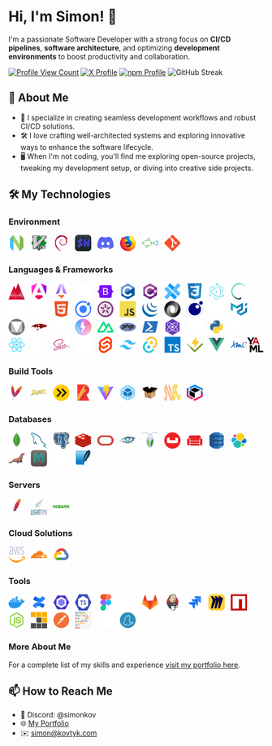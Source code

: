 # Hi, I'm Simon! 👋

I'm a passionate Software Developer with a strong focus on **CI/CD pipelines**, **software architecture**, and optimizing **development environments** to boost productivity and collaboration.

<span>
  <a href="https://github.com/simonkovtyk/"><img alt="Profile View Count" src="https://komarev.com/ghpvc/?username=simonkovtyk&color=5800ff" /></a>
  <a href="https://x.com/simonkovtyk/" target="_blank"><img alt="X Profile" src="https://img.shields.io/badge/simonkovtyk-000000?style=flat&logo=x&logoColor=white" /></a>
  <a href="https://www.npmjs.com/~simonkov/" target="_blank"><img alt="npm Profile" src="https://img.shields.io/badge/simonkov-cc3534?style=flat&logo=npm&logoColor=white" /></a>
</span>

<img src="https://streak-stats.demolab.com?user=simonkovtyk&theme=transparent&hide_border=true&border_radius=0&card_width=1012&stroke=EB545400&ring=5800FF&fire=FFFFFF&currStreakNum=FFFFFF&currStreakLabel=FFFFFF&sideNums=FFFFFF&excludeDaysLabel=FFFFFF&sideLabels=FFFFFF&dates=FFFFFF" alt="GitHub Streak" />

## 🚀 About Me

- 🔧 I specialize in creating seamless development workflows and robust CI/CD solutions.
- 🛠️ I love crafting well-architected systems and exploring innovative ways to enhance the software lifecycle.
- 🖥️ When I'm not coding, you'll find me exploring open-source projects, tweaking my development setup, or diving into creative side projects.

## 🛠️ My Technologies

### Environment

<span>
  <a href="https://neovim.io/" target="_blank"><img alt="NeoVim" width="32" height="32" src="https://raw.githubusercontent.com/simonkovtyk/simonkovtyk/dd70ea4b8f02d5d86744cde58b4a0bc07e10e16f/docs/images/neovim.svg" /></a>
  &nbsp;
  <a href="https://www.vim.org/" target="_blank"><img width="32" height="32" src="https://raw.githubusercontent.com/simonkovtyk/simonkovtyk/dd70ea4b8f02d5d86744cde58b4a0bc07e10e16f/docs/images/vim.svg" /></a>
  &nbsp;
  <a href="https://www.debian.org/" target="_blank"><img width="32" height="32" src="https://raw.githubusercontent.com/simonkovtyk/simonkovtyk/dd70ea4b8f02d5d86744cde58b4a0bc07e10e16f/docs/images/debian.svg" /></a>
  &nbsp;
  <a href="https://wezfurlong.org/wezterm/" target="_blank"><img width="32" height="32" src="https://raw.githubusercontent.com/simonkovtyk/simonkovtyk/dd70ea4b8f02d5d86744cde58b4a0bc07e10e16f/docs/images/wezterm.svg" /></a>
  &nbsp;
  <a href="https://discord.com/" target="_blank"><img width="32" height="32" src="https://raw.githubusercontent.com/simonkovtyk/simonkovtyk/dd70ea4b8f02d5d86744cde58b4a0bc07e10e16f/docs/images/discord.svg" /></a>
  &nbsp;
  <a href="https://www.mozilla.org/firefox/" target="_blank"><img width="32" height="32" src="https://raw.githubusercontent.com/simonkovtyk/simonkovtyk/dd70ea4b8f02d5d86744cde58b4a0bc07e10e16f/docs/images/firefox.svg" /></a>
  &nbsp;
  <a href="https://fishshell.com/" target="_blank"><img width="32" height="32" src="https://raw.githubusercontent.com/simonkovtyk/simonkovtyk/dd70ea4b8f02d5d86744cde58b4a0bc07e10e16f/docs/images/fish.svg" /></a>
  &nbsp;
  <a href="https://git-scm.com/" target="_blank"><img width="32" height="32" src="https://raw.githubusercontent.com/simonkovtyk/simonkovtyk/dd70ea4b8f02d5d86744cde58b4a0bc07e10e16f/docs/images/git.svg" /></a>
</span>

### Languages & Frameworks

<span>
  <a href="https://analogjs.org/" target="_blank"><img width="32" height="32" src="https://raw.githubusercontent.com/simonkovtyk/simonkovtyk/dd70ea4b8f02d5d86744cde58b4a0bc07e10e16f/docs/images/analogjs.svg" /></a>
  &nbsp;
  <a href="https://angular.dev/" target="_blank"><img width="32" height="32" src="https://raw.githubusercontent.com/simonkovtyk/simonkovtyk/dd70ea4b8f02d5d86744cde58b4a0bc07e10e16f/docs/images/angular.svg" /></a>
  &nbsp;
  <a href="https://astro.build/" target="_blank"><img width="32" height="32" src="https://raw.githubusercontent.com/simonkovtyk/simonkovtyk/dd70ea4b8f02d5d86744cde58b4a0bc07e10e16f/docs/images/astro.svg" /></a>
  &nbsp;
  <a href="https://www.gnu.org/software/bash/manual/bash.html" target="_blank"><img width="32" height="32" src="https://raw.githubusercontent.com/simonkovtyk/simonkovtyk/dd70ea4b8f02d5d86744cde58b4a0bc07e10e16f/docs/images/bash.svg" /></a>
  &nbsp;
  <a href="https://getbootstrap.com/" target="_blank"><img width="32" height="32" src="https://raw.githubusercontent.com/simonkovtyk/simonkovtyk/dd70ea4b8f02d5d86744cde58b4a0bc07e10e16f/docs/images/bootstrap.svg" /></a>
  &nbsp;
  <a href="https://www.gnu.org/software/gnu-c-manual/gnu-c-manual.html" target="_blank"><img width="32" height="32" src="https://raw.githubusercontent.com/simonkovtyk/simonkovtyk/dd70ea4b8f02d5d86744cde58b4a0bc07e10e16f/docs/images/c.svg" /></a>
  &nbsp;
  <a href="https://learn.microsoft.com/dotnet/csharp/tour-of-csharp/" target="_blank"><img width="32" height="32" src="https://raw.githubusercontent.com/simonkovtyk/simonkovtyk/dd70ea4b8f02d5d86744cde58b4a0bc07e10e16f/docs/images/csharp.svg" /></a>
  &nbsp;
  <a href="https://capacitorjs.com/" target="_blank"><img width="32" height="32" src="https://raw.githubusercontent.com/simonkovtyk/simonkovtyk/dd70ea4b8f02d5d86744cde58b4a0bc07e10e16f/docs/images/capacitor.svg" /></a>
  &nbsp;
  <a href="https://www.w3.org/TR/2001/WD-css3-roadmap-20010523/" target="_blank"><img width="32" height="32" src="https://raw.githubusercontent.com/simonkovtyk/simonkovtyk/dd70ea4b8f02d5d86744cde58b4a0bc07e10e16f/docs/images/css3.svg" /></a>
  &nbsp;
  <a href="https://www.electronjs.org/" target="_blank"><img width="32" height="32" src="https://raw.githubusercontent.com/simonkovtyk/simonkovtyk/dd70ea4b8f02d5d86744cde58b4a0bc07e10e16f/docs/images/electron.svg" /></a>
  &nbsp;
  <a href="https://www.cypress.io/" target="_blank"><img width="32" height="32" src="https://raw.githubusercontent.com/simonkovtyk/simonkovtyk/dd70ea4b8f02d5d86744cde58b4a0bc07e10e16f/docs/images/cypress.svg" /></a>
  &nbsp;
  <a href="https://expressjs.com/" target="_blank"><img width="32" height="32" src="https://raw.githubusercontent.com/simonkovtyk/simonkovtyk/dd70ea4b8f02d5d86744cde58b4a0bc07e10e16f/docs/images/express.svg" /></a>
  &nbsp;
  <a href="https://fastify.dev/" target="_blank"><img width="32" height="32" src="https://raw.githubusercontent.com/simonkovtyk/simonkovtyk/dd70ea4b8f02d5d86744cde58b4a0bc07e10e16f/docs/images/fastify.svg" /></a>
  &nbsp;
  <a href="https://html.spec.whatwg.org/multipage/" target="_blank"><img width="32" height="32" src="https://raw.githubusercontent.com/simonkovtyk/simonkovtyk/dd70ea4b8f02d5d86744cde58b4a0bc07e10e16f/docs/images/html5.svg" /></a>
  &nbsp;
  <a href="https://ionicframework.com/" target="_blank"><img width="32" height="32" src="https://raw.githubusercontent.com/simonkovtyk/simonkovtyk/dd70ea4b8f02d5d86744cde58b4a0bc07e10e16f/docs/images/ionic.svg" /></a>
  &nbsp;
  <a href="https://jasmine.github.io/" target="_blank"><img width="32" height="32" src="https://raw.githubusercontent.com/simonkovtyk/simonkovtyk/dd70ea4b8f02d5d86744cde58b4a0bc07e10e16f/docs/images/jasmine.svg" /></a>
  &nbsp;
  <a href="https://developer.mozilla.org/docs/Web/JavaScript" target="_blank"><img width="32" height="32" src="https://raw.githubusercontent.com/simonkovtyk/simonkovtyk/dd70ea4b8f02d5d86744cde58b4a0bc07e10e16f/docs/images/javascript.svg" /></a>
  &nbsp;
  <a href="https://jquery.com/" target="_blank"><img width="32" height="32" src="https://raw.githubusercontent.com/simonkovtyk/simonkovtyk/dd70ea4b8f02d5d86744cde58b4a0bc07e10e16f/docs/images/jquery.svg" /></a>
  &nbsp;
  <a href="https://www.json.org/json-en.html" target="_blank"><img width="32" height="32" src="https://raw.githubusercontent.com/simonkovtyk/simonkovtyk/dd70ea4b8f02d5d86744cde58b4a0bc07e10e16f/docs/images/json.svg" /></a>
  &nbsp;
  <a href="https://www.lua.org/" target="_blank"><img width="32" height="32" src="https://raw.githubusercontent.com/simonkovtyk/simonkovtyk/dd70ea4b8f02d5d86744cde58b4a0bc07e10e16f/docs/images/lua.svg" /></a>
  &nbsp;
  <a href="https://commonmark.org/help/" target="_blank"><img width="32" height="32" src="https://raw.githubusercontent.com/simonkovtyk/simonkovtyk/dd70ea4b8f02d5d86744cde58b4a0bc07e10e16f/docs/images/markdown.svg" /></a>
  &nbsp;
  <a href="https://mui.com/material-ui/" target="_blank"><img width="32" height="32" src="https://raw.githubusercontent.com/simonkovtyk/simonkovtyk/dd70ea4b8f02d5d86744cde58b4a0bc07e10e16f/docs/images/material-ui.svg" /></a>
  &nbsp;
  <a href="https://m3.material.io/" target="_blank"><img width="32" height="32" src="https://raw.githubusercontent.com/simonkovtyk/simonkovtyk/dd70ea4b8f02d5d86744cde58b4a0bc07e10e16f/docs/images/material.svg" /></a>
  &nbsp;
  <a href="https://mongoosejs.com/" target="_blank"><img width="32" height="32" src="https://raw.githubusercontent.com/simonkovtyk/simonkovtyk/dd70ea4b8f02d5d86744cde58b4a0bc07e10e16f/docs/images/mongoose.js.svg" /></a>
  &nbsp;
  <a href="https://nextjs.org/" target="_blank"><img width="32" height="32" src="https://raw.githubusercontent.com/simonkovtyk/simonkovtyk/dd70ea4b8f02d5d86744cde58b4a0bc07e10e16f/docs/images/next.js.svg" /></a>
  &nbsp;
  <a href="https://nitro.build/" target="_blank"><img width="32" height="32" src="https://raw.githubusercontent.com/simonkovtyk/simonkovtyk/dd70ea4b8f02d5d86744cde58b4a0bc07e10e16f/docs/images/nitro.svg" /></a>
  &nbsp;
  <a href="https://nuxt.com/" target="_blank"><img width="32" height="32" src="https://raw.githubusercontent.com/simonkovtyk/simonkovtyk/dd70ea4b8f02d5d86744cde58b4a0bc07e10e16f/docs/images/nuxtjs.svg" /></a>
  &nbsp;
  <a href="https://www.php.net/" target="_blank"><img width="32" height="32" src="https://raw.githubusercontent.com/simonkovtyk/simonkovtyk/dd70ea4b8f02d5d86744cde58b4a0bc07e10e16f/docs/images/php.svg" /></a>
  &nbsp;
  <a href="https://learn.microsoft.com/powershell/" target="_blank"><img width="32" height="32" src="https://raw.githubusercontent.com/simonkovtyk/simonkovtyk/dd70ea4b8f02d5d86744cde58b4a0bc07e10e16f/docs/images/powershell.svg" /></a>
  &nbsp;
  <a href="https://preactjs.com/" target="_blank"><img width="32" height="32" src="https://raw.githubusercontent.com/simonkovtyk/simonkovtyk/dd70ea4b8f02d5d86744cde58b4a0bc07e10e16f/docs/images/preact.svg" /></a>
  &nbsp;
  <a href="https://www.prisma.io/" target="_blank"><img width="32" height="32" src="https://raw.githubusercontent.com/simonkovtyk/simonkovtyk/dd70ea4b8f02d5d86744cde58b4a0bc07e10e16f/docs/images/prismajs.svg" /></a>
  &nbsp;
  <a href="https://www.python.org/" target="_blank"><img width="32" height="32" src="https://raw.githubusercontent.com/simonkovtyk/simonkovtyk/dd70ea4b8f02d5d86744cde58b4a0bc07e10e16f/docs/images/python.svg" /></a>
  &nbsp;
  <a href="https://www.radix-ui.com/" target="_blank"><img width="32" height="32" src="https://raw.githubusercontent.com/simonkovtyk/simonkovtyk/dd70ea4b8f02d5d86744cde58b4a0bc07e10e16f/docs/images/radixui.svg" /></a>
  &nbsp;
  <a href="https://react.dev/" target="_blank"><img width="32" height="32" src="https://raw.githubusercontent.com/simonkovtyk/simonkovtyk/dd70ea4b8f02d5d86744cde58b4a0bc07e10e16f/docs/images/react.svg" /></a>
  &nbsp;
  <a href="https://www.rust-lang.org/" target="_blank"><img width="32" height="32" src="https://raw.githubusercontent.com/simonkovtyk/simonkovtyk/dd70ea4b8f02d5d86744cde58b4a0bc07e10e16f/docs/images/rust.svg" /></a>
  &nbsp;
  <a href="https://sass-lang.com/" target="_blank"><img width="32" height="32" src="https://raw.githubusercontent.com/simonkovtyk/simonkovtyk/dd70ea4b8f02d5d86744cde58b4a0bc07e10e16f/docs/images/sass.svg" /></a>
  &nbsp;
  <a href="https://ui.shadcn.com/" target="_blank"><img width="32" height="32" src="https://raw.githubusercontent.com/simonkovtyk/simonkovtyk/dd70ea4b8f02d5d86744cde58b4a0bc07e10e16f/docs/images/shadcn.svg" /></a>
  &nbsp;
  <a href="https://svelte.dev/" target="_blank"><img width="32" height="32" src="https://raw.githubusercontent.com/simonkovtyk/simonkovtyk/dd70ea4b8f02d5d86744cde58b4a0bc07e10e16f/docs/images/svelte.svg" /></a>
  &nbsp;
  <a href="https://tailwindcss.com/" target="_blank"><img width="32" height="32" src="https://raw.githubusercontent.com/simonkovtyk/simonkovtyk/dd70ea4b8f02d5d86744cde58b4a0bc07e10e16f/docs/images/tailwind-css.svg" /></a>
  &nbsp;
  <a href="https://tauri.app/" target="_blank"><img width="32" height="32" src="https://raw.githubusercontent.com/simonkovtyk/simonkovtyk/dd70ea4b8f02d5d86744cde58b4a0bc07e10e16f/docs/images/tauri.svg" /></a>
  &nbsp;
  <a href="https://www.typescriptlang.org/" target="_blank"><img width="32" height="32" src="https://raw.githubusercontent.com/simonkovtyk/simonkovtyk/dd70ea4b8f02d5d86744cde58b4a0bc07e10e16f/docs/images/typescript.svg" /></a>
  &nbsp;
  <a href="https://vitest.dev/" target="_blank"><img width="32" height="32" src="https://raw.githubusercontent.com/simonkovtyk/simonkovtyk/dd70ea4b8f02d5d86744cde58b4a0bc07e10e16f/docs/images/vitest.svg" /></a>
  &nbsp;
  <a href="https://vuejs.org/" target="_blank"><img width="32" height="32" src="https://raw.githubusercontent.com/simonkovtyk/simonkovtyk/dd70ea4b8f02d5d86744cde58b4a0bc07e10e16f/docs/images/vue.js.svg" /></a>
  &nbsp;
  <a href="https://www.w3.org/XML/" target="_blank"><img width="32" height="32" src="https://raw.githubusercontent.com/simonkovtyk/simonkovtyk/dd70ea4b8f02d5d86744cde58b4a0bc07e10e16f/docs/images/xml.svg" /></a
  &nbsp;
  <a href="https://yaml.org/" target="_blank"><img width="32" height="32" src="https://raw.githubusercontent.com/simonkovtyk/simonkovtyk/dd70ea4b8f02d5d86744cde58b4a0bc07e10e16f/docs/images/yaml.svg" /></a>
</span>

### Build Tools

<span>
  <a href="https://maven.apache.org/" target="_blank"><img width="32" height="32" src="https://raw.githubusercontent.com/simonkovtyk/simonkovtyk/dd70ea4b8f02d5d86744cde58b4a0bc07e10e16f/docs/images/apache-maven.svg" /></a>
  &nbsp;
  <a href="https://babeljs.io/" target="_blank"><img width="32" height="32" src="https://raw.githubusercontent.com/simonkovtyk/simonkovtyk/dd70ea4b8f02d5d86744cde58b4a0bc07e10e16f/docs/images/babel.svg" /></a>
  &nbsp;
  <a href="https://esbuild.github.io/" target="_blank"><img width="32" height="32" src="https://raw.githubusercontent.com/simonkovtyk/simonkovtyk/dd70ea4b8f02d5d86744cde58b4a0bc07e10e16f/docs/images/esbuild.svg" /></a>
  &nbsp;
  <a href="https://rollupjs.org/" target="_blank"><img width="32" height="32" src="https://raw.githubusercontent.com/simonkovtyk/simonkovtyk/dd70ea4b8f02d5d86744cde58b4a0bc07e10e16f/docs/images/rollup.svg" /></a>
  &nbsp;
  <a href="https://vite.dev/" target="_blank"><img width="32" height="32" src="https://raw.githubusercontent.com/simonkovtyk/simonkovtyk/dd70ea4b8f02d5d86744cde58b4a0bc07e10e16f/docs/images/vite.js.svg" /></a>
  &nbsp;
  <a href="https://webpack.js.org/" target="_blank"><img width="32" height="32" src="https://raw.githubusercontent.com/simonkovtyk/simonkovtyk/dd70ea4b8f02d5d86744cde58b4a0bc07e10e16f/docs/images/webpack.svg" /></a>
  &nbsp;
  <a href="https://parceljs.org/" target="_blank"><img width="32" height="32" src="https://raw.githubusercontent.com/simonkovtyk/simonkovtyk/05cd82e4cdac43a9d36349f89b5219c21c3a6c9b/docs/images/parcel.svg" /></a>
  &nbsp;
  <a href="https://swc.rs/" target="_blank"><img width="32" height="32" src="https://raw.githubusercontent.com/simonkovtyk/simonkovtyk/05cd82e4cdac43a9d36349f89b5219c21c3a6c9b/docs/images/swc.svg" /></a>
  &nbsp;
  <a href="https://turbo.build/pack/docs" target="_blank"><img width="32" height="32" src="https://raw.githubusercontent.com/simonkovtyk/simonkovtyk/05cd82e4cdac43a9d36349f89b5219c21c3a6c9b/docs/images/turbopack.svg" /></a>
</span>

### Databases

<span>
  <a href="https://www.mongodb.com/" target="_blank"><img width="32" height="32" src="https://raw.githubusercontent.com/simonkovtyk/simonkovtyk/dd70ea4b8f02d5d86744cde58b4a0bc07e10e16f/docs/images/mongodb.svg" /></a>
  &nbsp;
  <a href="https://www.mysql.com/" target="_blank"><img width="32" height="32" src="https://raw.githubusercontent.com/simonkovtyk/simonkovtyk/dd70ea4b8f02d5d86744cde58b4a0bc07e10e16f/docs/images/mysql.svg" /></a>
  &nbsp;
  <a href="https://www.postgresql.org/" target="_blank"><img width="32" height="32" src="https://raw.githubusercontent.com/simonkovtyk/simonkovtyk/dd70ea4b8f02d5d86744cde58b4a0bc07e10e16f/docs/images/postgresql.svg" /></a>
  &nbsp;
  <a href="https://redis.io/" target="_blank"><img width="32" height="32" src="https://raw.githubusercontent.com/simonkovtyk/simonkovtyk/dd70ea4b8f02d5d86744cde58b4a0bc07e10e16f/docs/images/redis.svg" /></a>
  &nbsp;
  <a href="https://www.oracle.com/database/" target="_blank"><img width="32" height="32" src="https://raw.githubusercontent.com/simonkovtyk/simonkovtyk/6d4a43606f94263ff58b2911f3a5e9438605af01/docs/images/oracle.svg" /></a>
  &nbsp;
  <a href="https://cassandra.apache.org/" target="_blank"><img width="32" height="32" src="https://raw.githubusercontent.com/simonkovtyk/simonkovtyk/48dc0fb9257285bb296cbdce9f75861918824b61/docs/images/apache-cassandra.svg" /></a>
  &nbsp;
  <a href="https://www.cockroachlabs.com/" target="_blank"><img width="32" height="32" src="https://raw.githubusercontent.com/simonkovtyk/simonkovtyk/48dc0fb9257285bb296cbdce9f75861918824b61/docs/images/cockroachdb.svg" /></a>
  &nbsp;
  <a href="https://www.couchbase.com/" target="_blank"><img width="32" height="32" src="https://raw.githubusercontent.com/simonkovtyk/simonkovtyk/48dc0fb9257285bb296cbdce9f75861918824b61/docs/images/couchbase.svg" /></a>
  &nbsp;
  <a href="https://couchdb.apache.org/" target="_blank"><img width="32" height="32" src="https://github.com/simonkovtyk/simonkovtyk/blob/main/docs/images/couchdb.svg" /></a>
  &nbsp;
  <a href="https://aws.amazon.com/dynamodb/" target="_blank"><img width="32" height="32" src="https://raw.githubusercontent.com/simonkovtyk/simonkovtyk/48dc0fb9257285bb296cbdce9f75861918824b61/docs/images/dynamodb.svg" /></a>
  &nbsp;
  <a href="https://www.elastic.co/elasticsearch" target="_blank"><img width="32" height="32" src="https://raw.githubusercontent.com/simonkovtyk/simonkovtyk/48dc0fb9257285bb296cbdce9f75861918824b61/docs/images/elasticsearch.svg" /></a>
  &nbsp;
  <a href="https://mariadb.org/" target="_blank"><img width="32" height="32" src="https://raw.githubusercontent.com/simonkovtyk/simonkovtyk/48dc0fb9257285bb296cbdce9f75861918824b61/docs/images/mariadb.svg" /></a>
  &nbsp;
  <a href="https://memcached.org/" target="_blank"><img width="32" height="32" src="https://raw.githubusercontent.com/simonkovtyk/simonkovtyk/48dc0fb9257285bb296cbdce9f75861918824b61/docs/images/memcached.svg" /></a>
  &nbsp;
  <a href="https://learn.microsoft.com/sql/sql-server/" target="_blank"><img width="32" height="32" src="https://raw.githubusercontent.com/simonkovtyk/simonkovtyk/48dc0fb9257285bb296cbdce9f75861918824b61/docs/images/microsoft-sql-server.svg" /></a>
  &nbsp;
  <a href="https://www.sqlite.org/" target="_blank"><img width="32" height="32" src="https://raw.githubusercontent.com/simonkovtyk/simonkovtyk/48dc0fb9257285bb296cbdce9f75861918824b61/docs/images/sqlite.svg" /></a>
</span>

### Servers

<span>
  <a href="https://www.apache.org/" target="_blank"><img width="32" height="32" src="https://raw.githubusercontent.com/simonkovtyk/simonkovtyk/dd70ea4b8f02d5d86744cde58b4a0bc07e10e16f/docs/images/apache.svg" /></a>
  &nbsp;
  <a href="https://www.lighttpd.net/" target="_blank"><img width="32" height="32" src="https://raw.githubusercontent.com/simonkovtyk/simonkovtyk/dd70ea4b8f02d5d86744cde58b4a0bc07e10e16f/docs/images/lighttpd.svg" /></a>
  &nbsp;
  <a href="https://nginx.org/" target="_blank"><img width="32" height="32" src="https://raw.githubusercontent.com/simonkovtyk/simonkovtyk/dd70ea4b8f02d5d86744cde58b4a0bc07e10e16f/docs/images/nginx.svg" /></a>
</span>

### Cloud Solutions

<span>
  <a href="https://aws.amazon.com/" target="_blank"><img width="32" height="32" src="https://raw.githubusercontent.com/simonkovtyk/simonkovtyk/dd70ea4b8f02d5d86744cde58b4a0bc07e10e16f/docs/images/aws.svg" /></a>
  &nbsp;
  <a href="https://www.cloudflare.com/" target="_blank"><img width="32" height="32" src="https://raw.githubusercontent.com/simonkovtyk/simonkovtyk/dd70ea4b8f02d5d86744cde58b4a0bc07e10e16f/docs/images/cloudflare.svg" /></a>
  &nbsp;
  <a href="https://cloud.google.com/" target="_blank"><img width="32" height="32" src="https://raw.githubusercontent.com/simonkovtyk/simonkovtyk/dd70ea4b8f02d5d86744cde58b4a0bc07e10e16f/docs/images/google-cloud.svg" /></a>
</span>

### Tools

<span>
  <a href="https://www.docker.com/" target="_blank"><img width="32" height="32" src="https://raw.githubusercontent.com/simonkovtyk/simonkovtyk/dd70ea4b8f02d5d86744cde58b4a0bc07e10e16f/docs/images/docker.svg" /></a>
  &nbsp;
  <a href="https://www.atlassian.com/software/confluence/" target="_blank"><img width="32" height="32" src="https://raw.githubusercontent.com/simonkovtyk/simonkovtyk/dd70ea4b8f02d5d86744cde58b4a0bc07e10e16f/docs/images/confluence.svg" /></a>
  &nbsp;
  <a href="https://eslint.org/" target="_blank"><img width="32" height="32" src="https://raw.githubusercontent.com/simonkovtyk/simonkovtyk/dd70ea4b8f02d5d86744cde58b4a0bc07e10e16f/docs/images/eslint.svg" /></a>
  &nbsp;
  <a href="https://typescript-eslint.io/" target="_blank"><img width="32" height="32" src="https://raw.githubusercontent.com/simonkovtyk/simonkovtyk/dd70ea4b8f02d5d86744cde58b4a0bc07e10e16f/docs/images/typescript-eslint.svg" /></a>
  &nbsp;
  <a href="https://www.figma.com/" target="_blank"><img width="32" height="32" src="https://raw.githubusercontent.com/simonkovtyk/simonkovtyk/dd70ea4b8f02d5d86744cde58b4a0bc07e10e16f/docs/images/figma.svg" /></a>
  &nbsp;
  <a href="https://github.com/" target="_blank"><img width="32" height="32" src="https://raw.githubusercontent.com/simonkovtyk/simonkovtyk/dd70ea4b8f02d5d86744cde58b4a0bc07e10e16f/docs/images/github.svg" /></a>
  &nbsp;
  <a href="https://about.gitlab.com/" target="_blank"><img width="32" height="32" src="https://raw.githubusercontent.com/simonkovtyk/simonkovtyk/dd70ea4b8f02d5d86744cde58b4a0bc07e10e16f/docs/images/gitlab.svg" /></a>
  &nbsp;
  <a href="https://www.jenkins.io/" target="_blank"><img width="32" height="32" src="https://raw.githubusercontent.com/simonkovtyk/simonkovtyk/dd70ea4b8f02d5d86744cde58b4a0bc07e10e16f/docs/images/jenkins.svg" /></a>
  &nbsp;
  <a href="https://www.atlassian.com/software/jira/" target="_blank"><img width="32" height="32" src="https://raw.githubusercontent.com/simonkovtyk/simonkovtyk/dd70ea4b8f02d5d86744cde58b4a0bc07e10e16f/docs/images/jira.svg" /></a>
  &nbsp;
  <a href="https://miro.com/" target="_blank"><img width="32" height="32" src="https://raw.githubusercontent.com/simonkovtyk/simonkovtyk/dd70ea4b8f02d5d86744cde58b4a0bc07e10e16f/docs/images/miro.svg" /></a>
  &nbsp;
  <a href="https://www.npmjs.com/" target="_blank"><img width="32" height="32" src="https://raw.githubusercontent.com/simonkovtyk/simonkovtyk/dd70ea4b8f02d5d86744cde58b4a0bc07e10e16f/docs/images/npm.svg" /></a>
  &nbsp;
  <a href="https://nodejs.org/" target="_blank"><img width="32" height="32" src="https://raw.githubusercontent.com/simonkovtyk/simonkovtyk/dd70ea4b8f02d5d86744cde58b4a0bc07e10e16f/docs/images/node.js.svg" /></a>
  &nbsp;
  <a href="https://pnpm.io/" target="_blank"><img width="32" height="32" src="https://raw.githubusercontent.com/simonkovtyk/simonkovtyk/dd70ea4b8f02d5d86744cde58b4a0bc07e10e16f/docs/images/pnpm.svg" /></a>
  &nbsp;
  <a href="https://www.postman.com/" target="_blank"><img width="32" height="32" src="https://raw.githubusercontent.com/simonkovtyk/simonkovtyk/dd70ea4b8f02d5d86744cde58b4a0bc07e10e16f/docs/images/postman.svg" /></a>
  &nbsp;
  <a href="https://prettier.io/" target="_blank"><img width="32" height="32" src="https://raw.githubusercontent.com/simonkovtyk/simonkovtyk/dd70ea4b8f02d5d86744cde58b4a0bc07e10e16f/docs/images/prettier.svg" /></a>
  &nbsp;
  <a href="https://stylelint.io/" target="_blank"><img width="32" height="32" src="https://raw.githubusercontent.com/simonkovtyk/simonkovtyk/dd70ea4b8f02d5d86744cde58b4a0bc07e10e16f/docs/images/stylelint.svg" /></a>
  &nbsp;
  <a href="https://yarnpkg.com/" target="_blank"><img width="32" height="32" src="https://raw.githubusercontent.com/simonkovtyk/simonkovtyk/dd70ea4b8f02d5d86744cde58b4a0bc07e10e16f/docs/images/yarn.svg" /></a>
</span>

### More About Me
For a complete list of my skills and experience <a href="https://kovtyk.com/" target="_blank">visit my portfolio here</a>.

## 📫 How to Reach Me

- 💬 Discord: @simonkov
- 🌐 [My Portfolio](https://kovtyk.com)
- ✉️ [simon@kovtyk.com](mailto:simon@kovtyk.com)
